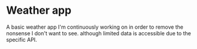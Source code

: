 # Weather app
A basic weather app I'm continuously working on in order to remove the nonsense I don't want to see. although limited data is accessible due to the specific API.